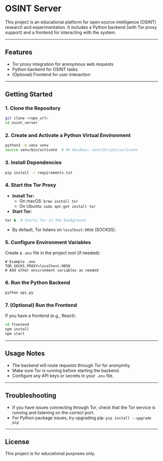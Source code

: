 # OSINT Server

This project is an educational platform for open source intelligence (OSINT) research and experimentation. It includes a Python backend (with Tor proxy support) and a frontend for interacting with the system.

---

## Features
- Tor proxy integration for anonymous web requests
- Python backend for OSINT tasks
- (Optional) Frontend for user interaction

---

## Getting Started

### 1. Clone the Repository
```sh
git clone <repo_url>
cd osint_server
```

### 2. Create and Activate a Python Virtual Environment
```sh
python3 -m venv venv
source venv/bin/activate  # On Windows: venv\Scripts\activate
```

### 3. Install Dependencies
```sh
pip install -r requirements.txt
```

### 4. Start the Tor Proxy
- **Install Tor:**
  - On macOS: `brew install tor`
  - On Ubuntu: `sudo apt-get install tor`
- **Start Tor:**
```sh
tor &  # Starts Tor in the background
```
- By default, Tor listens on `localhost:9050` (SOCKS5).

### 5. Configure Environment Variables
Create a `.env` file in the project root (if needed):
```
# Example .env
TOR_SOCKS_PROXY=localhost:9050
# Add other environment variables as needed
```

### 6. Run the Python Backend
```sh
python api.py
```

### 7. (Optional) Run the Frontend
If you have a frontend (e.g., React):
```sh
cd frontend
npm install
npm start
```

---

## Usage Notes
- The backend will route requests through Tor for anonymity.
- Make sure Tor is running before starting the backend.
- Configure any API keys or secrets in your `.env` file.

---

## Troubleshooting
- If you have issues connecting through Tor, check that the Tor service is running and listening on the correct port.
- For Python package issues, try upgrading pip: `pip install --upgrade pip`

---

## License
This project is for educational purposes only.
